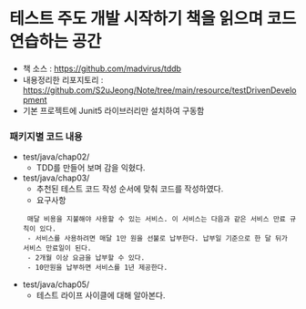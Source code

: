 # 테스트 주도 개발 시작하기 책을 읽으며 코드 연습하는 공간
- 책 소스 : https://github.com/madvirus/tddb
- 내용정리한 리포지토리 : https://github.com/S2uJeong/Note/tree/main/resource/testDrivenDevelopment
- 기본 프로젝트에 Junit5 라이브러리만 설치하여 구동함
### 패키지별 코드 내용 
- test/java/chap02/ 
  - TDD를 만들어 보며 감을 익혔다.
- test/java/chap03/
  - 추천된 테스트 코드 작성 순서에 맞춰 코드를 작성하였다.
  - 요구사항
   ```
    매달 비용을 지불해야 사용할 수 있는 서비스. 이 서비스는 다음과 같은 서비스 만료 규칙이 있다.
    - 서비스를 사용하려면 매달 1만 원을 선불로 납부한다. 납부일 기준으로 한 달 뒤가 서비스 만료일이 된다.
    - 2개월 이상 요금을 납부할 수 있다.
    - 10만원을 납부하면 서비스를 1년 제공한다. 
   ```
- test/java/chap05/
  - 테스트 라이프 사이클에 대해 알아본다.
